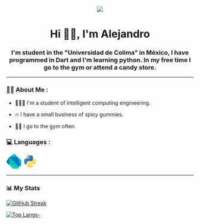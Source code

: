 <div id="header" align="center"> 
    <img src="https://media.giphy.com/media/82MkOzEyyXeSLkgWyv/giphy.gif" width="200"/>
    <h1 align="center"> Hi 👋🏼, I'm Alejandro</h1>
    <h3 align="center"> I'm student  in the "Universidad de Colima" in México, I have programmed in Dart and I'm learning python.
                        In my free time I go to the gym or attend a candy store. </h3>
</div>

----

### 🕵🏻 About Me :

- 👨🏻‍💻 I'm a student of intelligent computing engineering.
  
- 🔥 I have a small business of spicy gummies.
  
- 💪🏼 I go to the gym often.

<div align="left">
    <h3>💻 Languages :</h3>
    <div>
        <img src="https://github.com/devicons/devicon/blob/master/icons/dart/dart-original.svg" 
        title="Dart" **alt="Dart" width="40" height="40"/>
        <img src="https://github.com/devicons/devicon/blob/master/icons/python/python-original.svg" 
        title="Python" **alt="Python"width="40" height="40"/>
    </div>
</div>

----

### 📊 My Stats

[![GitHub Streak](http://github-readme-streak-stats.herokuapp.com?user=Alejandro%20LH&theme=rising-sun&hide_border=verdadero&border_radius=3&exclude_days=Sun%2CSat)](https://git.io/streak-stats)


[![Top Langs-](https://github-readme-stats.vercel.app/api/top-langs/?username=anuraghazra&layout=donut)](https://github.com/anuraghazra/github-readme-stats)
